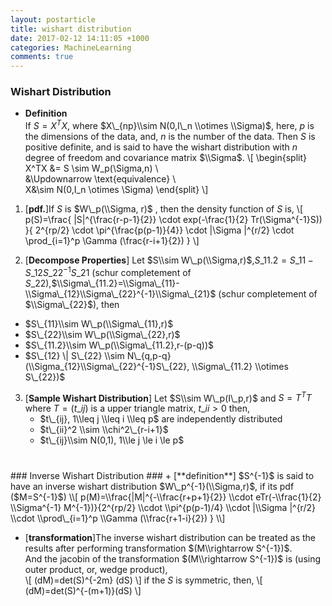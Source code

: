 ```yaml
---
layout: postarticle
title: wishart distribution
date: 2017-02-12 14:11:05 +1000
categories: MachineLearning
comments: true
---
```


### Wishart Distribution ###
+ **Definition**  
If $S=X^TX$, where $X\_{np}\\sim N(0,I\_n \\otimes \\Sigma)$, here, $p$ is the dimensions of the data, and, $n$ is the number of the data. Then $S$ is positive definite, and is said to have the wishart distribution with $n$ degree of  freedom and covariance matrix $\\Sigma$.
\\[
\\begin{split}
X^TX &= S \\sim W\_p(\\Sigma,n) \\\
&\\Updownarrow \\text{equivalence} \\\
X&\\sim N(0,I\_n \\otimes \\Sigma)
\\end{split}
\\]

1.  [**pdf.**]If $S$ is $W\_p(\\Sigma, r)$  , then the density function of $S$ is,
\\[
p(S)=\\frac{ |S|^{\\frac{r-p-1}{2}} \\cdot exp(-\\frac{1}{2} Tr(\\Sigma^{-1}S))  }{ 2^{rp/2} \\cdot \\pi^{\\frac{p(p-1)}{4}} \\cdot |\\Sigma |^{r/2} \\cdot \\prod\_{i=1}^p \\Gamma (\\frac{r-i+1}{2}) }
\\]

2. [**Decompose Properties**] Let $S\\sim W\_p(\\Sigma,r)$,$S\_{11.2}=S\_{11}-S\_{12}S\_{22}^{-1}S\_{21}$ (schur completement of $S\_{22}$),$\\Sigma\_{11.2}=\\Sigma\_{11}-\\Sigma\_{12}\\Sigma\_{22}^{-1}\\Sigma\_{21}$ (schur completement of $\\Sigma\_{22}$), then
  + $S\_{11}\\sim W\_p(\\Sigma\_{11},r)$
  + $S\_{22}\\sim W\_p(\\Sigma\_{22},r)$
  + $S\_{11.2}\\sim W\_p(\\Sigma\_{11.2},r-(p-q))$
  + $S\_{12} \| S\_{22} \\sim N\_{q,p-q}(\\Sigma_{12}\\Sigma\_{22}^{-1}S\_{22}, \\Sigma\_{11.2} \\otimes S\_{22})$




3. [**Sample Wishart Distribution**] Let $S\\sim W\_p(I\_p,r)$ and $S=T^TT$ where $T=(t\_{ij})$ is a upper triangle matrix, $t\_{ii}>0$ then,  
    + $t\_{ij}, 1\\leq j \\leq i \\leq p$ are independently distributed
    + $t\_{ii}^2 \\sim \\chi^2\_{r-i+1}$  
    + $t\_{ij}\\sim N(0,1),  1\\le j \le i \le p$  


  
<h1></h1>
### Inverse Wishart Distribution ###
+ [**definition**] $S^{-1}$ is said to have an inverse wishart distribution $W\_p^{-1}(\\Sigma,r)$, if its pdf ($M=S^{-1}$)
\\[
p(M)=\\frac{|M|^{-\\frac{r+p+1}{2}} \\cdot eTr(-\\frac{1}{2} \\Sigma^{-1} M^{-1})}{2^{rp/2} \\cdot \\pi^{p(p-1)/4} \\cdot |\\Sigma |^{r/2} \\cdot \\prod\_{i=1}^p \\Gamma (\\frac{r+1-i}{2}) }
\\]

+ [**transformation**]The inverse wishart distribution can be treated as the results after performing  transformation $(M\\rightarrow S^{-1})$.  
And the jacobin of the transformation $(M\\rightarrow S^{-1})$ is (using outer product, or, wedge product),  
\\[
(dM)=det(S)^{-2m} (dS)
\\]
if the $S$ is symmetric, then,
\\[
(dM)=det(S)^{-(m+1)}(dS)
\\]





